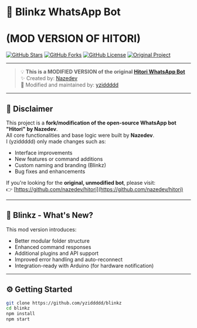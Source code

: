 # 🔁 Blinkz WhatsApp Bot
# (MOD VERSION OF HITORI)

[![GitHub Stars](https://img.shields.io/github/stars/yziddddd/blinkz?style=social)](https://github.com/yziddddd/blinkz/stargazers)
[![GitHub Forks](https://img.shields.io/github/forks/yziddddd/blinkz?style=social)](https://github.com/yziddddd/blinkz/network)
[![GitHub License](https://img.shields.io/github/license/yziddddd/blinkz)](./LICENSE)
[![Original Project](https://img.shields.io/badge/Original-Hitori%20by%20Nazedev-blue)](https://github.com/nazedev/hitori)

---

> 💡 **This is a MODIFIED VERSION of the original [Hitori WhatsApp Bot](https://github.com/nazedev/hitori)**  
> ✨ Created by: [Nazedev](https://github.com/nazedev)  
> 🔧 Modified and maintained by: [yziddddd](https://github.com/yziddddd)

---

## 📌 Disclaimer

This project is a **fork/modification of the open-source WhatsApp bot "Hitori" by Nazedev**.  
All core functionalities and base logic were built by **Nazedev**.  
I (yziddddd) only made changes such as:
- Interface improvements
- New features or command additions
- Custom naming and branding (Blinkz)
- Bug fixes and enhancements

If you're looking for the **original, unmodified bot**, please visit:  
👉 [https://github.com/nazedev/hitori](https://github.com/nazedev/hitori)

---

## 🔄 Blinkz - What's New?

This mod version introduces:
- Better modular folder structure
- Enhanced command responses
- Additional plugins and API support
- Improved error handling and auto-reconnect
- Integration-ready with Arduino (for hardware notification)

---

## ⚙️ Getting Started

```bash
git clone https://github.com/yziddddd/blinkz
cd blinkz
npm install
npm start

